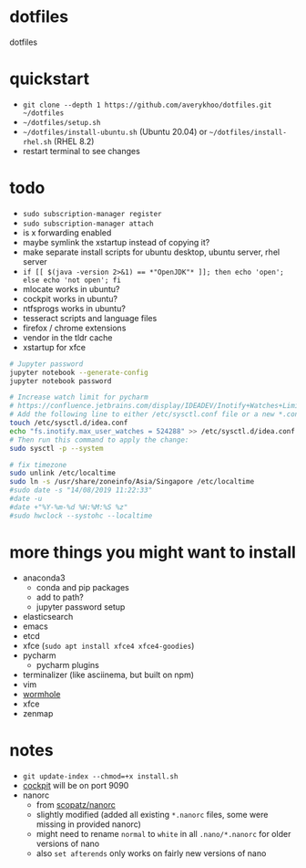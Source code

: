#   dotfiles
dotfiles

#   quickstart
*   `git clone --depth 1 https://github.com/averykhoo/dotfiles.git ~/dotfiles`
*   `~/dotfiles/setup.sh`
*   `~/dotfiles/install-ubuntu.sh` (Ubuntu 20.04) or `~/dotfiles/install-rhel.sh` (RHEL 8.2)
*   restart terminal to see changes

#   todo
*   `sudo subscription-manager register`
*   `sudo subscription-manager attach`
*   is x forwarding enabled
*   maybe symlink the xstartup instead of copying it?
*   make separate install scripts for ubuntu desktop, ubuntu server, rhel server
*   `if [[ $(java -version 2>&1) == *"OpenJDK"* ]]; then echo 'open'; else echo 'not open'; fi`
*   mlocate works in ubuntu?
*   cockpit works in ubuntu?
*   ntfsprogs works in ubuntu?
*   tesseract scripts and language files
*   firefox / chrome extensions
*   vendor in the tldr cache
*   xstartup for xfce

```bash
# Jupyter password
jupyter notebook --generate-config
jupyter notebook password
```

```bash
# Increase watch limit for pycharm
# https://confluence.jetbrains.com/display/IDEADEV/Inotify+Watches+Limit
# Add the following line to either /etc/sysctl.conf file or a new *.conf file under /etc/sysctl.d/ directory:
touch /etc/sysctl.d/idea.conf
echo "fs.inotify.max_user_watches = 524288" >> /etc/sysctl.d/idea.conf
# Then run this command to apply the change:
sudo sysctl -p --system
```

```bash
# fix timezone
sudo unlink /etc/localtime 
sudo ln -s /usr/share/zoneinfo/Asia/Singapore /etc/localtime
#sudo date -s "14/08/2019 11:22:33"
#date -u
#date +"%Y-%m-%d %H:%M:%S %z"
#sudo hwclock --systohc --localtime 
```

#   more things you might want to install
*   anaconda3
    *   conda and pip packages
    *   add to path?
    *   jupyter password setup
*   elasticsearch
*   emacs
*   etcd
*   xfce (`sudo apt install xfce4 xfce4-goodies`)
*   pycharm
    *   pycharm plugins
*   terminalizer (like asciinema, but built on npm)
*   vim
*   [wormhole](https://github.com/warner/magic-wormhole)
*   xfce
*   zenmap


#   notes
*   `git update-index --chmod=+x install.sh`
*   [cockpit](https://cockpit-project.org/) will be on port 9090
*   nanorc
    *   from [scopatz/nanorc](https://github.com/scopatz/nanorc)
    *   slightly modified (added all existing `*.nanorc` files, some were missing in provided nanorc)
    *   might need to rename `normal` to `white` in all `.nano/*.nanorc` for older versions of nano
    *   also `set afterends` only works on fairly new versions of nano
